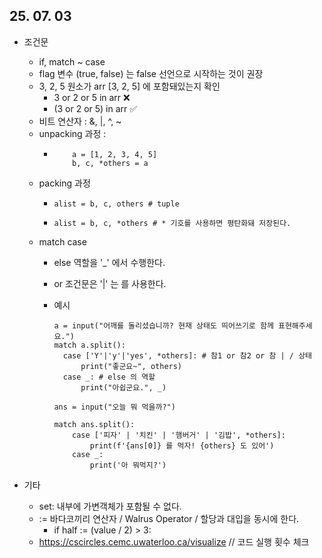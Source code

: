 ## 25. 07. 03

* 조건문
  *  if, match ~ case
  *  flag 변수 (true, false) 는 false 선언으로 시작하는 것이 권장
  *  3, 2, 5 원소가 arr [3, 2, 5] 에 포함돼있는지 확인
      * 3 or 2 or 5 in arr ❌
      * (3 or 2 or 5) in arr ✅
  * 비트 연산자 : &, |, ^, ~
  * unpacking 과정 :
    * ```
          a = [1, 2, 3, 4, 5]
          b, c, *others = a
      ```
  * packing 과정
    * ```
      alist = b, c, others # tuple
      ```
    * ```
      alist = b, c, *others # * 기호를 사용하면 평탄화돼 저장된다.
      ```
  * match case
    * else 역할을 '_' 에서 수행한다.
    * or 조건문은 '|' 는 를 사용한다.
    * 예시
      ```
      a = input("어깨를 돌리셨습니까? 현재 상태도 띄어쓰기로 함께 표현해주세요.")
      match a.split():
        case ['Y'|'y'|'yes', *others]: # 참1 or 참2 or 참 | / 상태
            print("좋군요~", others)
        case _: # else 의 역할
            print("아쉽군요.", _)
      ```
      
      ```
      ans = input("오늘 뭐 먹을까?")

      match ans.split():
          case ['피자' | '치킨' | '햄버거' | '김밥', *others]:
              print(f'{ans[0]} 를 먹자! {others} 도 있어')
          case _:
              print('아 뭐먹지?')
      ```

 
* 기타
  * set: 내부에 가변객체가 포함될 수 없다.
  * := 바다코끼리 연산자 / Walrus Operator / 할당과 대입을 동시에 한다.
    * if half := (value / 2) > 3:
  * https://cscircles.cemc.uwaterloo.ca/visualize  // 코드 실행 횟수 체크
